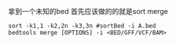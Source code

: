拿到一个未知的bed 首先应该做的的就是sort merge
```
sort -k1,1 -k2,2n -k3,3n #sortBed -i A.bed
bedtools merge [OPTIONS] -i <BED/GFF/VCF/BAM>
```

